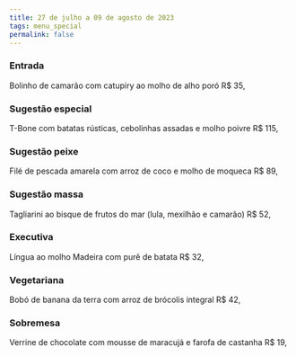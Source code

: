 ```yaml
---
title: 27 de julho a 09 de agosto de 2023
tags: menu_special
permalink: false
---
```

### E﻿ntrada

Bolinho de camarão com catupiry ao molho de alho poró R$ 35,

### Sugestão especial

T-Bone com batatas rústicas, cebolinhas assadas e molho poivre R$ 115,

### Sugestão peixe

Filé de pescada amarela com arroz de coco e molho de moqueca R$ 89,

### Sugestão massa

Tagliarini ao bisque de frutos do mar (lula, mexilhão e camarão) R$ 52,

### Executiva

Língua ao molho Madeira com purê de batata R$ 32,

### Vegetariana

Bobó de banana da terra com arroz de brócolis integral R$ 42,

### Sobremesa

Verrine de chocolate com mousse de maracujá e farofa de castanha R$ 19,